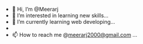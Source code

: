 - 👋 Hi, I’m @Meerarj
- 👀 I’m interested in learning new skills...
- 🌱 I’m currently learning  web developing...
-
- 📫 How to reach me @meerarj2000@gmail.com ...

<!---
Meerarj/Meerarj is a ✨ special ✨ repository because its `README.md` (this file) appears on your GitHub profile.
You can click the Preview link to take a look at your changes.
--->
